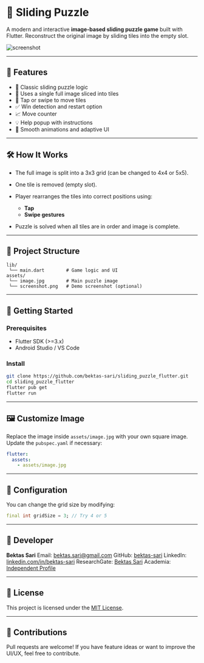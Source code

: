 # 🧩 Sliding Puzzle

A modern and interactive **image-based sliding puzzle game** built with Flutter.
Reconstruct the original image by sliding tiles into the empty slot.

![screenshot](assets/screenshot.png)

---

## 📱 Features

* 🎯 Classic sliding puzzle logic
* 📸 Uses a single full image sliced into tiles
* 🧠 Tap or swipe to move tiles
* ✅ Win detection and restart option
* 📈 Move counter
* 💡 Help popup with instructions
* 🎨 Smooth animations and adaptive UI

---

## 🛠️ How It Works

* The full image is split into a 3x3 grid (can be changed to 4x4 or 5x5).
* One tile is removed (empty slot).
* Player rearranges the tiles into correct positions using:

    * **Tap**
    * **Swipe gestures**
* Puzzle is solved when all tiles are in order and image is complete.

---

## 📂 Project Structure

```
lib/
 └── main.dart        # Game logic and UI
assets/
 └── image.jpg        # Main puzzle image
 └── screenshot.png   # Demo screenshot (optional)
```

---

## 🚀 Getting Started

### Prerequisites

* Flutter SDK (>=3.x)
* Android Studio / VS Code

### Install

```bash
git clone https://github.com/bektas-sari/sliding_puzzle_flutter.git
cd sliding_puzzle_flutter
flutter pub get
flutter run
```

---

## 🖼️ Customize Image

Replace the image inside `assets/image.jpg` with your own square image.
Update the `pubspec.yaml` if necessary:

```yaml
flutter:
  assets:
    - assets/image.jpg
```

---

## 🔧 Configuration

You can change the grid size by modifying:

```dart
final int gridSize = 3; // Try 4 or 5
```

---

## 👤 Developer

**Bektas Sari**
Email: [bektas.sari@gmail.com](mailto:bektas.sari@gmail.com)
GitHub: [bektas-sari](https://github.com/bektas-sari)
LinkedIn: [linkedin.com/in/bektas-sari](https://www.linkedin.com/in/bektas-sari)
ResearchGate: [Bektas Sari](https://www.researchgate.net/profile/Bektas-Sari-3)
Academia: [Independent Profile](https://independent.academia.edu/bektassari)

---

## 📃 License

This project is licensed under the [MIT License](LICENSE).

---

## 🙌 Contributions

Pull requests are welcome!
If you have feature ideas or want to improve the UI/UX, feel free to contribute.
